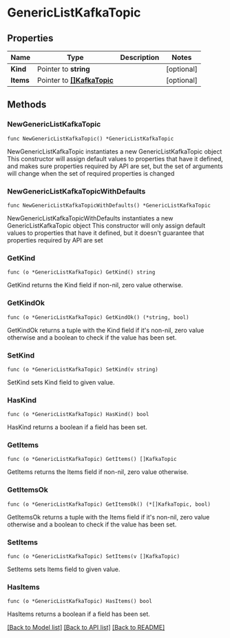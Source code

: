 # GenericListKafkaTopic

## Properties

Name | Type | Description | Notes
------------ | ------------- | ------------- | -------------
**Kind** | Pointer to **string** |  | [optional] 
**Items** | Pointer to [**[]KafkaTopic**](KafkaTopic.md) |  | [optional] 

## Methods

### NewGenericListKafkaTopic

`func NewGenericListKafkaTopic() *GenericListKafkaTopic`

NewGenericListKafkaTopic instantiates a new GenericListKafkaTopic object
This constructor will assign default values to properties that have it defined,
and makes sure properties required by API are set, but the set of arguments
will change when the set of required properties is changed

### NewGenericListKafkaTopicWithDefaults

`func NewGenericListKafkaTopicWithDefaults() *GenericListKafkaTopic`

NewGenericListKafkaTopicWithDefaults instantiates a new GenericListKafkaTopic object
This constructor will only assign default values to properties that have it defined,
but it doesn't guarantee that properties required by API are set

### GetKind

`func (o *GenericListKafkaTopic) GetKind() string`

GetKind returns the Kind field if non-nil, zero value otherwise.

### GetKindOk

`func (o *GenericListKafkaTopic) GetKindOk() (*string, bool)`

GetKindOk returns a tuple with the Kind field if it's non-nil, zero value otherwise
and a boolean to check if the value has been set.

### SetKind

`func (o *GenericListKafkaTopic) SetKind(v string)`

SetKind sets Kind field to given value.

### HasKind

`func (o *GenericListKafkaTopic) HasKind() bool`

HasKind returns a boolean if a field has been set.

### GetItems

`func (o *GenericListKafkaTopic) GetItems() []KafkaTopic`

GetItems returns the Items field if non-nil, zero value otherwise.

### GetItemsOk

`func (o *GenericListKafkaTopic) GetItemsOk() (*[]KafkaTopic, bool)`

GetItemsOk returns a tuple with the Items field if it's non-nil, zero value otherwise
and a boolean to check if the value has been set.

### SetItems

`func (o *GenericListKafkaTopic) SetItems(v []KafkaTopic)`

SetItems sets Items field to given value.

### HasItems

`func (o *GenericListKafkaTopic) HasItems() bool`

HasItems returns a boolean if a field has been set.


[[Back to Model list]](../README.md#documentation-for-models) [[Back to API list]](../README.md#documentation-for-api-endpoints) [[Back to README]](../README.md)


